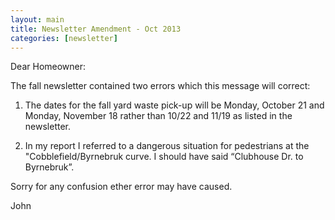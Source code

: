 ```yaml
---
layout: main
title: Newsletter Amendment - Oct 2013 
categories: [newsletter]
---
```


Dear Homeowner:

The fall newsletter contained two errors which this message will correct:

1. The dates for the fall yard waste pick-up will be Monday, October 21
and Monday, November 18 rather than 10/22 and 11/19 as listed in the
newsletter.

2. In my report I referred to a dangerous situation for pedestrians at
the "Cobblefield/Byrnebruk curve. I should have said “Clubhouse Dr. to
Byrnebruk”.

Sorry for any confusion ether error may have caused.

John
